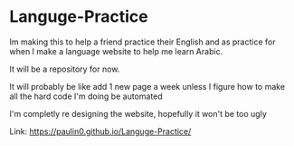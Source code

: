 # Languge-Practice

Im making this to help a friend practice their English and as practice for when I make a language website to help me learn Arabic. 

It will be a repository for now.  

It will probably be like add 1 new page a week unless I figure how to make all the hard code I'm doing be automated 

I'm completly re designing the website, hopefully it won't be too ugly 

Link: https://paulin0.github.io/Languge-Practice/
